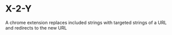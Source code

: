 # X-2-Y
A chrome extension replaces included strings with targeted strings of a URL and redirects to the new URL
